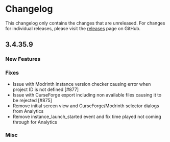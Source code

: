 # Changelog

This changelog only contains the changes that are unreleased. For changes for individual releases, please visit the
[releases](https://github.com/ATLauncher/ATLauncher/releases) page on GitHub.

## 3.4.35.9

### New Features

### Fixes
- Issue with Modrinth instance version checker causing error when project ID is not defined [#877]
- Issue with CurseForge export including non available files causing it to be rejected [#875]
- Remove initial screen view and CurseForge/Modrinth selector dialogs from Analytics
- Remove instance_launch_started event and fix time played not coming through for Analytics

### Misc
